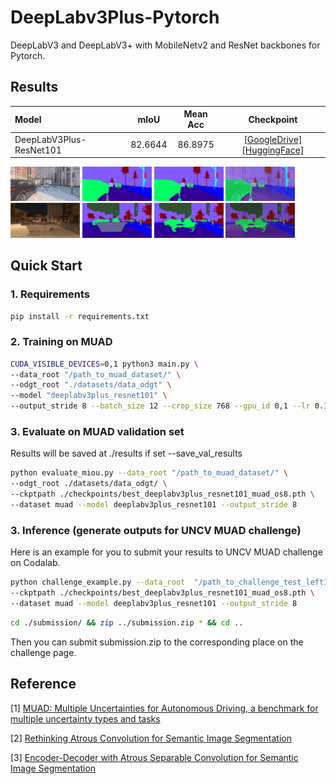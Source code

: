 # DeepLabv3Plus-Pytorch

DeepLabV3 and DeepLabV3+ with MobileNetv2 and ResNet backbones for Pytorch.

## Results


|  Model          |      |mIoU | Mean Acc  |    Checkpoint    |
| :--------        | :-------------:    | :-----------:| :----: | :--------: |
| DeepLabV3Plus-ResNet101     |        | 82.6644   | 86.8975 |  [[GoogleDrive]](https://drive.google.com/file/d/1buUqaNxHOPcaSpO-nS1UTLTL2FkJAzHd/view)  [[HuggingFace]](https://huggingface.co/Xuanlong/MUAD_DeepLabmodel)   |  

<div>
<img src="samples/0_image.png"   width="22%">
<img src="samples/0_target.png"  width="22%">
<img src="samples/0_pred.png"    width="22%">
<img src="samples/0_overlay.png" width="22%">
</div>

<div>
<img src="samples/55_image.png"   width="22%">
<img src="samples/55_target.png"  width="22%">
<img src="samples/55_pred.png"    width="22%">
<img src="samples/55_overlay.png" width="22%">
</div>

## Quick Start

### 1. Requirements

```bash
pip install -r requirements.txt
```


### 2. Training on MUAD

```bash
CUDA_VISIBLE_DEVICES=0,1 python3 main.py \
--data_root "/path_to_muad_dataset/" \
--odgt_root "./datasets/data_odgt" \
--model "deeplabv3plus_resnet101" \
--output_stride 8 --batch_size 12 --crop_size 768 --gpu_id 0,1 --lr 0.1 --val_batch_size 2
```

### 3. Evaluate on MUAD validation set
Results will be saved at ./results if set --save_val_results

```bash
python evaluate_miou.py --data_root "/path_to_muad_dataset/" \
--odgt_root ./datasets/data_odgt/ \
--ckptpath ./checkpoints/best_deeplabv3plus_resnet101_muad_os8.pth \
--dataset muad --model deeplabv3plus_resnet101 --output_stride 8
```

### 3. Inference (generate outputs for UNCV MUAD challenge)
Here is an example for you to submit your results to UNCV MUAD challenge on Codalab. 
```bash
python challenge_example.py --data_root  "/path_to_challenge_test_leftImg8bit_folder/" \
--ckptpath ./checkpoints/best_deeplabv3plus_resnet101_muad_os8.pth \
--dataset muad --model deeplabv3plus_resnet101 --output_stride 8
```

```bash
cd ./submission/ && zip ../submission.zip * && cd ..
```
Then you can submit submission.zip to the corresponding place on the challenge page.

## Reference

[1] [MUAD: Multiple Uncertainties for Autonomous Driving, a benchmark for multiple uncertainty types and tasks](https://arxiv.org/abs/2203.01437)

[2] [Rethinking Atrous Convolution for Semantic Image Segmentation](https://arxiv.org/abs/1706.05587)

[3] [Encoder-Decoder with Atrous Separable Convolution for Semantic Image Segmentation](https://arxiv.org/abs/1802.02611)
